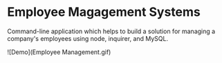 # Employee Magagement Systems

Command-line application which helps to build a solution for managing a company's employees using node, inquirer, and MySQL.

![Demo](Employee Management.gif)

